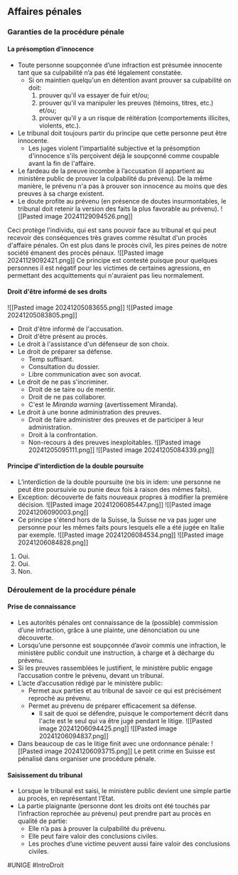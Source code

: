 ## Affaires pénales
### Garanties de la procédure pénale
#### La présomption d’innocence
- Toute personne soupçonnée d’une infraction est présumée innocente tant que sa culpabilité n’a pas été légalement constatée.
	- Si on maintien quelqu'un en détention avant prouver sa culpabilité on doit:
		1. prouver qu'il va essayer de fuir et/ou;
		2. prouver qu'il va manipuler les preuves (témoins, titres, etc.) et/ou;
		3. prouver qu'il y a un risque de réitération (comportements illicites, violents, etc.).
- Le tribunal doit toujours partir du principe que cette personne peut être innocente.
	- Les juges violent l'impartialité subjective et la présomption d'innocence s'ils perçoivent déjà le soupçonné comme coupable avant la fin de l'affaire.
- Le fardeau de la preuve incombe à l’accusation (il appartient au ministère public de prouver la culpabilité du prévenu). De la même manière, le prévenu n'a pas à prouver son innocence au moins que des preuves à sa charge existent.
- Le doute profite au prévenu (en présence de doutes insurmontables, le tribunal doit retenir la version des faits la plus favorable au prévenu).
	![[Pasted image 20241129094526.png]]

Ceci protège l'individu, qui est sans pouvoir face au tribunal et qui peut recevoir des conséquences très graves comme résultat d'un procès d'affaire pénales. On est plus dans le procès civil, les pires peines de notre société émanent des procès pénaux.
![[Pasted image 20241129092421.png]]
Ce principe est contesté puisque pour quelques personnes il est négatif pour les victimes de certaines agressions, en permettant des acquittements qui n'auraient pas lieu normalement.
#### Droit d'être informé de ses droits
![[Pasted image 20241205083655.png]]
![[Pasted image 20241205083805.png]]
- Droit d'être informé de l'accusation.
- Droit d'être présent au procès.
- Le droit à l'assistance d'un défenseur de son choix.
- Le droit de préparer sa défense.
	- Temp suffisant.
	- Consultation du dossier.
	- Libre communication avec son avocat.
- Le droit de ne pas s'incriminer.
	- Droit de se taire ou de mentir.
	- Droit de ne pas collaborer.
	- C'est le *Miranda warning* (avertissement Miranda).
- Le droit à une bonne administration des preuves.
	- Droit de faire administrer des preuves et de participer à leur administration.
	- Droit à la confrontation.
	- Non-recours à des preuves inexploitables.
![[Pasted image 20241205095111.png]]
![[Pasted image 20241205084339.png]]
#### Principe d'interdiction de la double poursuite
 - L’interdiction de la double poursuite (ne bis in idem: une personne ne peut être poursuivie ou punie deux fois à raison des mêmes faits).
- Exception: découverte de faits nouveaux propres à modifier la première décision.
	![[Pasted image 20241206085447.png]]
	![[Pasted image 20241206090003.png]]
- Ce principe s'étend hors de la Suisse, la Suisse ne va pas juger une personne pour les mêmes faits pours lesquels elle a été jugée en Italie par exemple.
![[Pasted image 20241206084534.png]]
![[Pasted image 20241206084828.png]]
1. Oui.
2. Oui.
3. Non.
### Déroulement de la procédure pénale
#### Prise de connaissance
- Les autorités pénales ont connaissance de la (possible) commission d’une infraction, grâce à une plainte, une dénonciation ou une découverte.
- Lorsqu’une personne est soupçonnée d’avoir commis une infraction, le ministère public conduit une instruction, à charge et à décharge du prévenu.
- Si les preuves rassemblées le justifient, le ministère public engage l’accusation contre le prévenu, devant un tribunal.
- L’acte d’accusation rédigé par le ministère public:
	- Permet aux parties et au tribunal de savoir ce qui est précisément reproché au prévenu.
	- Permet au prévenu de préparer efficacement sa défense.
		- Il sait de quoi se défendre, puisque le comportement décrit dans l'acte est le seul qui va être jugé pendant le litige.
	![[Pasted image 20241206094425.png]]
	![[Pasted image 20241206094837.png]]
- Dans beaucoup de cas le litige finit avec une ordonnance pénale:
	![[Pasted image 20241206093715.png]]
	Le petit crime en Suisse est pénalisé dans organiser une procédure pénale.
#### Saisissement du tribunal
 - Lorsque le tribunal est saisi, le ministère public devient une simple partie au procès, en représentant l’Etat.
- La partie plaignante (personne dont les droits ont été touchés par l’infraction reprochée au prévenu) peut prendre part au procès en qualité de partie:
	- Elle n’a pas à prouver la culpabilité du prévenu.
	- Elle peut faire valoir des conclusions civiles.
	- Les proches d’une victime peuvent aussi faire valoir des conclusions civiles.

#UNIGE #IntroDroit 